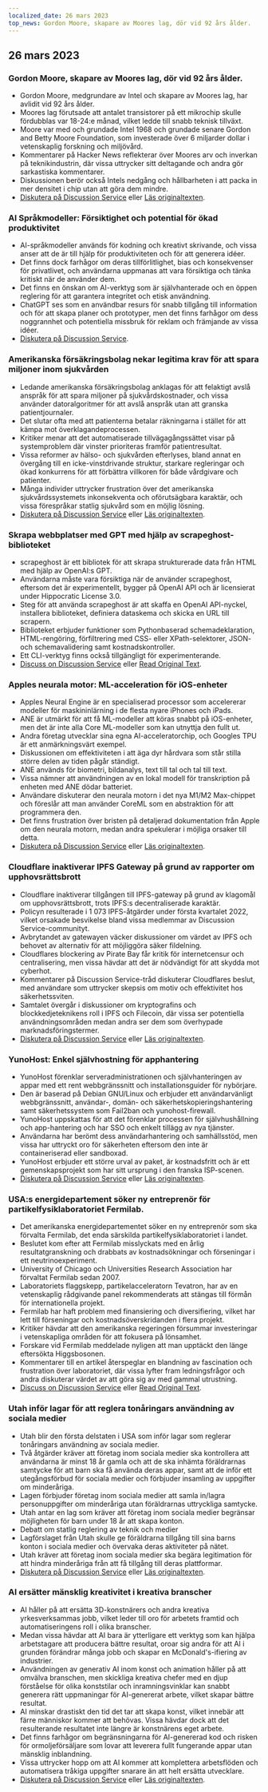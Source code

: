 ```yaml
---
localized_date: 26 mars 2023
top_news: Gordon Moore, skapare av Moores lag, dör vid 92 års ålder.
---
```


## 26 mars 2023

### Gordon Moore, skapare av Moores lag, dör vid 92 års ålder.

- Gordon Moore, medgrundare av Intel och skapare av Moores lag, har avlidit vid 92 års ålder.
- Moores lag förutsade att antalet transistorer på ett mikrochip skulle fördubblas var 18-24:e månad, vilket ledde till snabb teknisk tillväxt.
- Moore var med och grundade Intel 1968 och grundade senare Gordon and Betty Moore Foundation, som investerade över 6 miljarder dollar i vetenskaplig forskning och miljövård.
- Kommentarer på Hacker News reflekterar över Moores arv och inverkan på teknikindustrin, där vissa uttrycker sitt deltagande och andra gör sarkastiska kommentarer.
- Diskussionen berör också Intels nedgång och hållbarheten i att packa in mer densitet i chip utan att göra dem mindre.
- [Diskutera på Discussion Service](http://news.ycombinator.com/item?id=35297420) eller [Läs originaltexten](https://www.moore.org/article-detail?newsUrlName=in-memoriam-gordon-moore-1929-2023).

### AI Språkmodeller: Försiktighet och potential för ökad produktivitet

- AI-språkmodeller används för kodning och kreativt skrivande, och vissa anser att de är till hjälp för produktiviteten och för att generera idéer.
- Det finns dock farhågor om deras tillförlitlighet, bias och konsekvenser för privatlivet, och användarna uppmanas att vara försiktiga och tänka kritiskt när de använder dem.
- Det finns en önskan om AI-verktyg som är självhanterade och en öppen reglering för att garantera integritet och etisk användning.
- ChatGPT ses som en användbar resurs för snabb tillgång till information och för att skapa planer och prototyper, men det finns farhågor om dess noggrannhet och potentiella missbruk för reklam och främjande av vissa idéer.
- [Diskutera på Discussion Service](http://news.ycombinator.com/item?id=35299071).

### Amerikanska försäkringsbolag nekar legitima krav för att spara miljoner inom sjukvården

- Ledande amerikanska försäkringsbolag anklagas för att felaktigt avslå anspråk för att spara miljoner på sjukvårdskostnader, och vissa använder datoralgoritmer för att avslå anspråk utan att granska patientjournaler.
- Det slutar ofta med att patienterna betalar räkningarna i stället för att kämpa mot överklagandeprocessen.
- Kritiker menar att det automatiserade tillvägagångssättet visar på systemproblem där vinster prioriteras framför patientresultat.
- Vissa reformer av hälso- och sjukvården efterlyses, bland annat en övergång till en icke-vinstdrivande struktur, starkare regleringar och ökad konkurrens för att förbättra villkoren för både vårdgivare och patienter.
- Många individer uttrycker frustration över det amerikanska sjukvårdssystemets inkonsekventa och oförutsägbara karaktär, och vissa förespråkar statlig sjukvård som en möjlig lösning.
- [Diskutera på Discussion Service](http://news.ycombinator.com/item?id=35304017) eller [Läs originaltexten](https://www.propublica.org/article/cigna-pxdx-medical-health-insurance-rejection-claims).

### Skrapa webbplatser med GPT med hjälp av scrapeghost-biblioteket

- scrapeghost är ett bibliotek för att skrapa strukturerade data från HTML med hjälp av OpenAI:s GPT.
- Användarna måste vara försiktiga när de använder scrapeghost, eftersom det är experimentellt, bygger på OpenAI API och är licensierat under Hippocratic License 3.0.
- Steg för att använda scrapeghost är att skaffa en OpenAI API-nyckel, installera biblioteket, definiera dataskema och skicka en URL till scrapern.
- Biblioteket erbjuder funktioner som Pythonbaserad schemadeklaration, HTML-rengöring, förfiltrering med CSS- eller XPath-selektorer, JSON- och schemavalidering samt kostnadskontroller.
- Ett CLI-verktyg finns också tillgängligt för experimenterande.
- [Discuss on Discussion Service](http://news.ycombinator.com/item?id=35305655) eller [Read Original Text](https://jamesturk.github.io/scrapeghost/).

### Apples neurala motor: ML-acceleration för iOS-enheter

- Apples Neural Engine är en specialiserad processor som accelererar modeller för maskininlärning i de flesta nyare iPhones och iPads.
- ANE är utmärkt för att få ML-modeller att köras snabbt på iOS-enheter, men det är inte alla Core ML-modeller som kan utnyttja den fullt ut.
- Andra företag utvecklar sina egna AI-acceleratorchip, och Googles TPU är ett anmärkningsvärt exempel.
- Diskussionen om effektiviteten i att äga dyr hårdvara som står stilla större delen av tiden pågår ständigt.
- ANE används för biometri, bildanalys, text till tal och tal till text.
- Vissa nämner att användningen av en lokal modell för transkription på enheten med ANE dödar batteriet.
- Användare diskuterar den neurala motorn i det nya M1/M2 Max-chippet och föreslår att man använder CoreML som en abstraktion för att programmera den.
- Det finns frustration över bristen på detaljerad dokumentation från Apple om den neurala motorn, medan andra spekulerar i möjliga orsaker till detta.
- [Diskutera på Discussion Service](http://news.ycombinator.com/item?id=35301447) eller [Läs originaltexten](https://github.com/hollance/neural-engine).

### Cloudflare inaktiverar IPFS Gateway på grund av rapporter om upphovsrättsbrott

- Cloudflare inaktiverar tillgången till IPFS-gateway på grund av klagomål om upphovsrättsbrott, trots IPFS:s decentraliserade karaktär.
- Policyn resulterade i 1 073 IPFS-åtgärder under första kvartalet 2022, vilket orsakade besvikelse bland vissa medlemmar av Discussion Service-communityt.
- Avbrytandet av gatewayen väcker diskussioner om värdet av IPFS och behovet av alternativ för att möjliggöra säker fildelning.
- Cloudflares blockering av Pirate Bay får kritik för internetcensur och centralisering, men vissa hävdar att det är nödvändigt för att skydda mot cyberhot.
- Kommentarer på Discussion Service-tråd diskuterar Cloudflares beslut, med användare som uttrycker skepsis om motiv och effektivitet hos säkerhetssviten.
- Samtalet övergår i diskussioner om kryptografins och blockkedjeteknikens roll i IPFS och Filecoin, där vissa ser potentiella användningsområden medan andra ser dem som överhypade marknadsföringstermer.
- [Diskutera på Discussion Service](http://news.ycombinator.com/item?id=35300200) eller [Läs originaltexten](https://torrentfreak.com/cloudflare-disables-access-to-pirated-content-on-its-ipfs-gateway-230324/).

### YunoHost: Enkel självhostning för apphantering

- YunoHost förenklar serveradministrationen och självhanteringen av appar med ett rent webbgränssnitt och installationsguider för nybörjare.
- Den är baserad på Debian GNU/Linux och erbjuder ett användarvänligt webbgränssnitt, användar-, domän- och säkerhetskopieringshantering samt säkerhetssystem som Fail2ban och yunohost-firewall.
- YunoHost uppskattas för att det förenklar processen för självhushållning och app-hantering och har SSO och enkelt tillägg av nya tjänster.
- Användarna har berömt dess användarhantering och samhällsstöd, men vissa har uttryckt oro för säkerheten eftersom den inte är containeriserad eller sandboxad.
- YunoHost erbjuder ett större urval av paket, är kostnadsfritt och är ett gemenskapsprojekt som har sitt ursprung i den franska ISP-scenen.
- [Diskutera på Discussion Service](http://news.ycombinator.com/item?id=35300482) eller [Läs originaltexten](https://yunohost.org).

### USA:s energidepartement söker ny entreprenör för partikelfysiklaboratoriet Fermilab.

- Det amerikanska energidepartementet söker en ny entreprenör som ska förvalta Fermilab, det enda särskilda partikelfysiklaboratoriet i landet.
- Beslutet kom efter att Fermilab misslyckats med en årlig resultatgranskning och drabbats av kostnadsökningar och förseningar i ett neutrinoexperiment.
- University of Chicago och Universities Research Association har förvaltat Fermilab sedan 2007.
- Laboratoriets flaggskepp, partikelacceleratorn Tevatron, har av en vetenskaplig rådgivande panel rekommenderats att stängas till förmån för internationella projekt.
- Fermilab har haft problem med finansiering och diversifiering, vilket har lett till förseningar och kostnadsöverskridanden i flera projekt.
- Kritiker hävdar att den amerikanska regeringen försummar investeringar i vetenskapliga områden för att fokusera på lönsamhet.
- Forskare vid Fermilab meddelade nyligen att man upptäckt den länge eftersökta Higgsbosonen.
- Kommentarer till en artikel återspeglar en blandning av fascination och frustration över laboratoriet, där vissa lyfter fram ledningsfrågor och andra diskuterar värdet av att göra sig av med gammal utrustning.
- [Discuss on Discussion Service](http://news.ycombinator.com/item?id=35303391) eller [Read Original Text](https://www.science.org/content/article/major-shake-coming-fermilab-troubled-u-s-particle-physics-center).

### Utah inför lagar för att reglera tonåringars användning av sociala medier

- Utah blir den första delstaten i USA som inför lagar som reglerar tonåringars användning av sociala medier.
- Två åtgärder kräver att företag inom sociala medier ska kontrollera att användarna är minst 18 år gamla och att de ska inhämta föräldrarnas samtycke för att barn ska få använda deras appar, samt att de inför ett utegångsförbud för sociala medier och förbjuder insamling av uppgifter om minderåriga.
- Lagen förbjuder företag inom sociala medier att samla in/lagra personuppgifter om minderåriga utan föräldrarnas uttryckliga samtycke.
- Utah antar en lag som kräver att företag inom sociala medier begränsar möjligheten för barn under 18 år att skapa konton.
- Debatt om statlig reglering av teknik och medier
- Lagförslaget från Utah skulle ge föräldrarna tillgång till sina barns konton i sociala medier och övervaka deras aktiviteter på nätet.
- Utah kräver att företag inom sociala medier ska begära legitimation för att hindra minderåriga från att få tillgång till deras plattformar.
- [Diskutera på Discussion Service](http://news.ycombinator.com/item?id=35307647) eller [Läs originaltexten](https://www.bbc.com/news/world-us-canada-65060733).

### AI ersätter mänsklig kreativitet i kreativa branscher

- AI håller på att ersätta 3D-konstnärers och andra kreativa yrkesverksammas jobb, vilket leder till oro för arbetets framtid och automatiseringens roll i olika branscher.
- Medan vissa hävdar att AI bara är ytterligare ett verktyg som kan hjälpa arbetstagare att producera bättre resultat, oroar sig andra för att AI i grunden förändrar många jobb och skapar en McDonald's-ifiering av industrier.
- Användningen av generativ AI inom konst och animation håller på att omvälva branschen, men skickliga kreativa chefer med en djup förståelse för olika konststilar och inramningsvinklar kan snabbt generera rätt uppmaningar för AI-genererat arbete, vilket skapar bättre resultat.
- AI minskar drastiskt den tid det tar att skapa konst, vilket innebär att färre människor kommer att behövas. Vissa hävdar dock att det resulterande resultatet inte längre är konstnärens eget arbete.
- Det finns farhågor om begränsningarna för AI-genererad kod och risken för ormoljeförsäljare som lovar att leverera fullt fungerande appar utan mänsklig inblandning.
- Vissa uttrycker hopp om att AI kommer att komplettera arbetsflöden och automatisera tråkiga uppgifter snarare än att helt ersätta utvecklare.
- [Diskutera på Discussion Service](http://news.ycombinator.com/item?id=35308498) eller [Läs originaltexten](https://reddit.com/r/blender/comments/121lhfq/i_lost_everything_that_made_me_love_my_job/).
